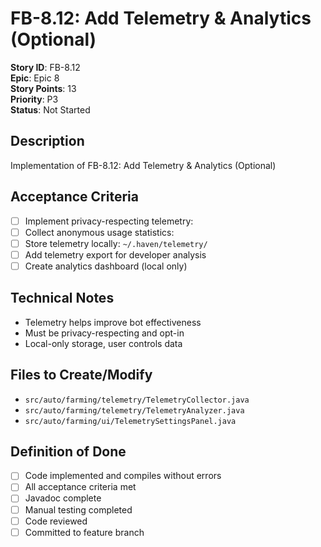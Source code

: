 # FB-8.12: Add Telemetry & Analytics (Optional)

**Story ID**: FB-8.12  
**Epic**: Epic 8  
**Story Points**: 13  
**Priority**: P3  
**Status**: Not Started  

## Description
Implementation of FB-8.12: Add Telemetry & Analytics (Optional)

## Acceptance Criteria
- [ ] Implement privacy-respecting telemetry:
- [ ] Collect anonymous usage statistics:
- [ ] Store telemetry locally: `~/.haven/telemetry/`
- [ ] Add telemetry export for developer analysis
- [ ] Create analytics dashboard (local only)

## Technical Notes
- Telemetry helps improve bot effectiveness
- Must be privacy-respecting and opt-in
- Local-only storage, user controls data

## Files to Create/Modify
- `src/auto/farming/telemetry/TelemetryCollector.java`
- `src/auto/farming/telemetry/TelemetryAnalyzer.java`
- `src/auto/farming/ui/TelemetrySettingsPanel.java`

## Definition of Done
- [ ] Code implemented and compiles without errors
- [ ] All acceptance criteria met
- [ ] Javadoc complete
- [ ] Manual testing completed
- [ ] Code reviewed
- [ ] Committed to feature branch
